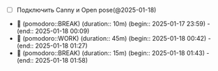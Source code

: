- [ ] Подключить Canny и Open pose(@2025-01-18)

- 🥤 (pomodoro::BREAK) (duration:: 10m) (begin:: 2025-01-17 23:59) - (end:: 2025-01-18 00:09)
- 🍅 (pomodoro::WORK) (duration:: 45m) (begin:: 2025-01-18 00:42) - (end:: 2025-01-18 01:27)
- 🥤 (pomodoro::BREAK) (duration:: 15m) (begin:: 2025-01-18 01:43) - (end:: 2025-01-18 01:58)
